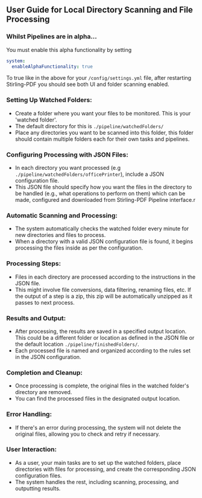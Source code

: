 ## User Guide for Local Directory Scanning and File Processing

### Whilst Pipelines are in alpha...
You must enable this alpha functionality by setting
```yaml
system:
  enableAlphaFunctionality: true
```
To true like in the above for your `/config/settings.yml` file, after restarting Stirling-PDF you should see both UI and folder scanning enabled.

### Setting Up Watched Folders:
- Create a folder where you want your files to be monitored. This is your 'watched folder'.
- The default directory for this is `./pipeline/watchedFolders/`
- Place any directories you want to be scanned into this folder, this folder should contain multiple folders each for their own tasks and pipelines.

### Configuring Processing with JSON Files:
- In each directory you want processed (e.g `./pipeline/watchedFolders/officePrinter`), include a JSON configuration file.
- This JSON file should specify how you want the files in the directory to be handled (e.g., what operations to perform on them) which can be made, configured and downloaded from Stirling-PDF Pipeline interface.r

### Automatic Scanning and Processing:
- The system automatically checks the watched folder every minute for new directories and files to process.
- When a directory with a valid JSON configuration file is found, it begins processing the files inside as per the configuration.

### Processing Steps:
- Files in each directory are processed according to the instructions in the JSON file.
- This might involve file conversions, data filtering, renaming files, etc. If the output of a step is a zip, this zip will be automatically unzipped as it passes to next process.

### Results and Output:
- After processing, the results are saved in a specified output location. This could be a different folder or location as defined in the JSON file or the default location `./pipeline/finishedFolders/`.
- Each processed file is named and organized according to the rules set in the JSON configuration.

### Completion and Cleanup:
- Once processing is complete, the original files in the watched folder's directory are removed.
- You can find the processed files in the designated output location.

### Error Handling:
- If there's an error during processing, the system will not delete the original files, allowing you to check and retry if necessary.

### User Interaction:
- As a user, your main tasks are to set up the watched folders, place directories with files for processing, and create the corresponding JSON configuration files.
- The system handles the rest, including scanning, processing, and outputting results.
